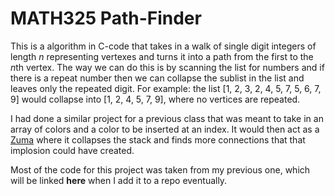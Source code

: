 # MATH325 Path-Finder
This is a algorithm in C-code that takes in a walk of single digit integers of length *n* representing vertexes and turns it into a path from the first to the *n*th vertex. The way we can do this is by scanning the list for numbers and if there is a repeat number then we can collapse the sublist in the list and leaves only the repeated digit. For example: the list [1, 2, 3, 2, 4, 5, 7, 5, 6, 7, 9] would collapse into [1, 2, 4, 5, 7, 9], where no vertices are repeated.

I had done a similar project for a previous class that was meant to take in an array of colors and a color to be inserted at an index. It would then act as a [Zuma](https://en.wikipedia.org/wiki/Zuma_(video_game)) where it collapses the stack and finds more connections that that implosion could have created. 

Most of the code for this project was taken from my previous one, which will be linked **here** when I add it to a repo eventually.
